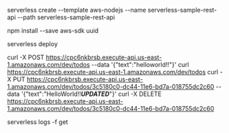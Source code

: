 serverless create --template aws-nodejs --name serverless-sample-rest-api --path serverless-sample-rest-api

npm install --save aws-sdk uuid

serverless deploy

curl -X POST https://cpc6nkbrsb.execute-api.us-east-1.amazonaws.com/dev/todos --data '{"text":"helloworld!!"}'
curl https://cpc6nkbrsb.execute-api.us-east-1.amazonaws.com/dev/todos
curl -X PUT https://cpc6nkbrsb.execute-api.us-east-1.amazonaws.com/dev/todos/3c5180c0-dc44-11e6-bd7a-018755dc2c60 --data '{"text":"HelloWorld!!***UPDATED***"}'
curl -X DELETE https://cpc6nkbrsb.execute-api.us-east-1.amazonaws.com/dev/todos/3c5180c0-dc44-11e6-bd7a-018755dc2c60 

serverless logs -f get